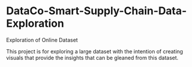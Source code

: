 # DataCo-Smart-Supply-Chain-Data-Exploration
Exploration of Online Dataset

This project is for exploring a large dataset with the intention of creating visuals that provide the insights that can be gleaned from this dataset.
